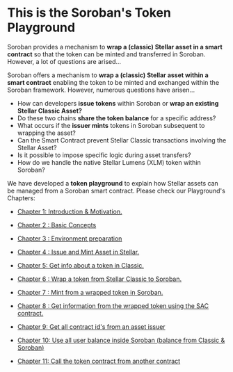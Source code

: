 # This is the Soroban's Token Playground

Soroban provides a mechanism to **wrap a (classic) Stellar asset in a smart contract** so that the token can be minted and transferred in Soroban. However, a lot of questions are arised...

Soroban offers a mechanism to **wrap a (classic) Stellar asset within a smart contract** enabling the token to be minted and exchanged within the Soroban framework. However, numerous questions have arisen...


- How can developers **issue tokens** within Soroban or **wrap an existing Stellar Classic Asset?**
- Do these two chains **share the token balance** for a specific address?
- What occurs if the **issuer mints** tokens in Soroban subsequent to wrapping the asset?
- Can the Smart Contract prevent Stellar Classic transactions involving the Stellar Asset?
- Is it possible to impose specific logic during asset transfers?
- How do we handle the native Stellar Lumens (XLM) token within Soroban?


We have developed a **token playground** to explain how Stellar assets can be managed from a Soroban smart contract. Please check our Playground's Chapters:


* [Chapter 1: Introduction & Motivation.](1_introduction_and_motivation.md)    

* [Chapter 2 : Basic Concepts](2_basic_concepts.md) 

* [Chapter 3 : Environment preparation](3_environment_preparation.md)

* [Chapter 4 :  Issue and Mint Asset in Stellar.](4_issue_and_mint_asset_in_stellar.md)

* [Chapter 5:  Get info about a token in Classic.](5_get_info_about_token_in_stellar.md)

* [Chapter 6 : Wrap a token from Stellar Classic to Soroban.](6_wrap-a-token-from-classic-to-soroban.md)

* [Chapter 7 : Mint from a wrapped token in Soroban.](7_mint_from_a_wrapped_token_in_soroban.md)

* [Chapter 8 : Get information from the wrapped token using the SAC contract.](8_get_info_from_wrapped_using_SAC.md)

* [Chapter 9: Get all contract id's from an asset issuer](9_get_all_contract_ids_from_an_issuer.md)

* [Chapter 10: Use all user balance inside Soroban (balance from Classic & Soroban)](10_use_all_user_balance_inside_soroban.md)

* [Chapter 11: Call the token contract from another contract](11_call_the_token_contract_from_another_contract.md)